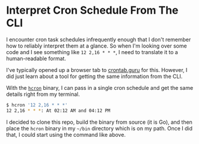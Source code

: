 # Interpret Cron Schedule From The CLI

I encounter cron task schedules infrequently enough that I don't remember how
to reliably interpret them at a glance. So when I'm looking over some code and
I see something like `12 2,16 * * *`, I need to translate it to a
human-readable format.

I've typically opened up a browser tab to
[crontab.guru](https://crontab.guru/#12_2,16_*_*_*) for this. However, I did
just learn about a tool for getting the same information from the CLI.

With the [`hcron`](https://github.com/lnquy/cron) binary, I can pass in a
single cron schedule and get the same details right from my terminal.

```bash
$ hcron '12 2,16 * * *'
12 2,16 * * *: At 02:12 AM and 04:12 PM
```

I decided to clone this repo, build the binary from source (it is Go), and then
place the `hcron` binary in my `~/bin` directory which is on my path. Once I
did that, I could start using the command like above.
